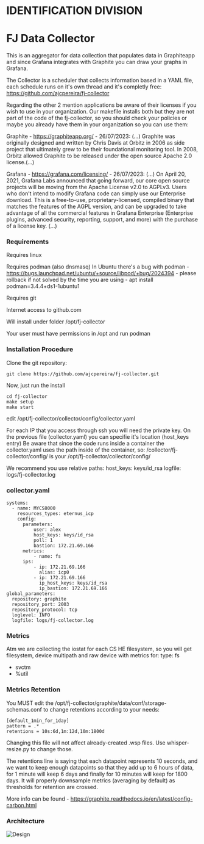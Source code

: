 

#                       IDENTIFICATION DIVISION



# FJ Data Collector

This is an aggregator for data collection that populates data in Graphiteapp and since Grafana integrates with Graphite you can draw your graphs in Grafana.

The Collector is a scheduler that collects information based in a YAML file, each schedule runs on it's own thread and it's completly free:
https://github.com/ajcpereira/fj-collector

Regarding the other 2 mention applications be aware of their licenses if you wish to use in your organization.
Our makefile installs both but they are not part of the code of the fj-collector, so you should check your policies or maybe you already have them in your organization so you can use them:

Graphite - https://graphiteapp.org/ - 26/07/2023: (...) Graphite was originally designed and written by Chris Davis at Orbitz in 2006 as side project that ultimately grew to be their foundational monitoring tool. In 2008, Orbitz allowed Graphite to be released under the open source Apache 2.0 license.(...)

Grafana - https://grafana.com/licensing/ - 26/07/2023: (...) On April 20, 2021, Grafana Labs announced that going forward, our core open source projects will be moving from the Apache License v2.0 to AGPLv3.
Users who don’t intend to modify Grafana code can simply use our Enterprise download. This is a free-to-use, proprietary-licensed, compiled binary that matches the features of the AGPL version, and can be upgraded to take advantage of all the commercial features in Grafana Enterprise (Enterprise plugins, advanced security, reporting, support, and more) with the purchase of a license key. (...)

### Requirements

Requires linux

Requires podman (also dnsmasq)
   In Ubuntu there's a bug with podman - https://bugs.launchpad.net/ubuntu/+source/libpod/+bug/2024394 - please rollback if not solved by the time you are using - apt install podman=3.4.4+ds1-1ubuntu1

Requires git

Internet access to github.com

Will install under folder /opt/fj-collector

Your user must have permissions in /opt and run podman

### Installation Procedure

Clone the git repository:

````
git clone https://github.com/ajcpereira/fj-collector.git
````

Now, just run the install

````
cd fj-collector
make setup
make start
````

edit /opt/fj-collector/collector/config/collector.yaml

For each IP that you access through ssh you will need the private key.
On the previous file (collector.yaml) you can specifie it's location (host_keys entry)
Be aware that since the code runs inside a container the collector.yaml uses the path inside of the container, so:
  /collector/fj-collector/config/
  is your
  /opt/fj-collector/collector/config/

  We recommend you use relative paths:
    host_keys: keys/id_rsa
    logfile: logs/fj-collector.log
 
### collector.yaml
````
systems:
  - name: MYCS8000
    resources_types: eternus_icp
    config:
      parameters:
          user: alex
          host_keys: keys/id_rsa
          poll: 1
          bastion: 172.21.69.166
      metrics:
          - name: fs
      ips:
          - ip: 172.21.69.166
            alias: icp0
          - ip: 172.21.69.166
            ip_host_keys: keys/id_rsa
            ip_bastion: 172.21.69.166
global_parameters:
  repository: graphite
  repository_port: 2003
  repository_protocol: tcp
  loglevel: INFO
  logfile: logs/fj-collector.log
````  

### Metrics

Atm we are collecting the iostat for each CS HE filesystem, so you will get filesystem, device multipath and raw device with metrics for:
type: fs
  - svctm
  - %util

### Metrics Retention

You MUST edit the /opt/fj-collector/graphite/data/conf/storage-schemas.conf to change retentions according to your needs:

````
[default_1min_for_1day]
pattern = .*
retentions = 10s:6d,1m:12d,10m:1800d
````

Changing this file will not affect already-created .wsp files. Use whisper-resize.py to change those.

The retentions line is saying that each datapoint represents 10 seconds, and we want to keep enough datapoints so that they add up to 6 hours of data, for 1 minute will keep 6 days and finally for 10 minutes will keep for 1800 days. It will properly downsample metrics (averaging by default) as thresholds for retention are crossed.

More info can be found - https://graphite.readthedocs.io/en/latest/config-carbon.html

### Architecture
![Design](https://github.com/ajcpereira/reporting/raw/main/img/design.png)